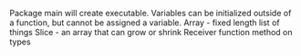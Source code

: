 Package main will create executable.
Variables can be initialized outside of a function, but cannot be assigned a variable.
Array - fixed length list of things
Slice - an array that can grow or shrink
Receiver function method on types